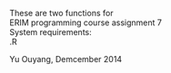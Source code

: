 These are two functions for <br />
ERIM programming course assignment 7<br />
System requirements: <br />
.R

Yu Ouyang, Demcember 2014
